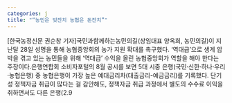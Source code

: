 ```yaml
---
categories: j
title: "“농민은 빚잔치 농협은 돈잔치”"
---
```

[한국농정신문 권순창 기자]국민과함께하는농민의길(상임대표 양옥희, 농민의길)이 지난달 28일 성명을 통해 농협중앙회의 농가 지원 확대를 촉구했다. ‘역대급’으로 생계 압박을 겪고 있는 농민들을 위해 ‘역대급’ 수익을 올린 농협중앙회가 역할을 해야 한다는 주장이다.은행연합회 소비자포털의 8월 공시를 보면 5대 시중 은행(국민·신한·하나·우리·농협은행) 중 농협은행이 가장 높은 예대금리차(대출금리-예금금리)를 기록했다. 단기성 정책자금 취급이 많다는 걸 감안해도, 정책자금 취급 과정에서 별도의 수수료 이익을 취하면서도 다른 은행(2.9